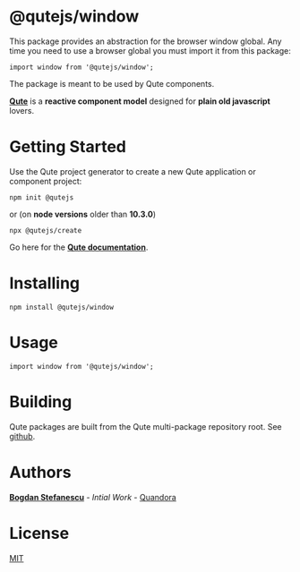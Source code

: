 # @qutejs/window

This package provides an abstraction for the browser window global. Any time you need to use a browser global you must import it from this package:

```
import window from '@qutejs/window';
```

The package is meant to be used by Qute components.

**[Qute](https://qutejs.org)** is a **reactive component model** designed for **plain old javascript** lovers.

# Getting Started

Use the Qute project generator to create a new Qute application or component project:

```
npm init @qutejs
```

or (on **node versions** older than **10.3.0**)

```
npx @qutejs/create
```

Go here for the **[Qute documentation](https://qutejs.org)**.

# Installing

```
npm install @qutejs/window
```

# Usage

```
import window from '@qutejs/window';
```

# Building

Qute packages are built from the Qute multi-package repository root.
See [github](https://github.com/bstefanescu/qutejs).

# Authors

**[Bogdan Stefanescu](mailto:bogdan@quandora.com)** - *Intial Work* - [Quandora](https://quandora.com)

# License

[MIT](LICENSE)
